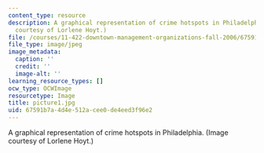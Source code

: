 ```yaml
---
content_type: resource
description: A graphical representation of crime hotspots in Philadelphia. (Image
  courtesy of Lorlene Hoyt.)
file: /courses/11-422-downtown-management-organizations-fall-2006/67591b7a4d4e512acee0de4eed3f96e2_picture1.jpg
file_type: image/jpeg
image_metadata:
  caption: ''
  credit: ''
  image-alt: ''
learning_resource_types: []
ocw_type: OCWImage
resourcetype: Image
title: picture1.jpg
uid: 67591b7a-4d4e-512a-cee0-de4eed3f96e2
---
```

A graphical representation of crime hotspots in Philadelphia. (Image courtesy of Lorlene Hoyt.)

